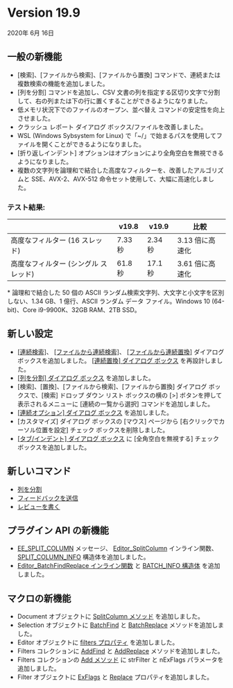 # Version 19.9

2020年 6月 16日

## 一般の新機能

- \[検索\]、\[ファイルから検索\]、\[ファイルから置換\] コマンドで、連続または複数検索の機能を追加しました。
- \[列を分割\] コマンドを追加し、CSV 文書の列を指定する区切り文字で分割して、右の列または下の行に置くすることができるようになりました。
- 低メモリ状況下でのファイルのオープン、並べ替え コマンドの安定性を向上させました。
- クラッシュ レポート ダイアログ ボックス/ファイルを改善しました。
- WSL (Windows Sybsystem for Linux) で「~/」で始まるパスを使用してファイルを開くことができるようになりました。
- \[折り返しインデント\] オプションはオプションにより全角空白を無視できるようになりました。
- 複数の文字列を論理和で結合した高度なフィルターを、改善したアルゴリズムと SSE、AVX-2、AVX-512 命令セット使用して、大幅に高速化しました。

### テスト結果:

|  | v19.8 | v19.9 | 比較 |
| --- | --- | --- | --- |
| 高度なフィルター (16 スレッド) | 7.33 秒 | 2.34 秒 | 3.13 倍に高速化 |
| 高度なフィルター (シングル スレッド) | 61.8 秒 | 17.1 秒 | 3.61 倍に高速化 |

\* 論理和で結合した 50 個の ASCII ランダム検索文字列、大文字と小文字を区別しない、1.34 GB、1 億行、ASCII ランダム データ ファイル。Windows 10 (64-bit)、Core i9-9900K、32GB RAM、2TB SSD。

## 新しい設定

- [\[連続検索\]](../dlg/find/index)、 [\[ファイルから連続検索\]](../dlg/find_in_files/index)、 [\[ファイルから連続置換\]](../dlg/replace_in_files/index) ダイアログ ボックスを追加しました。 [\[連続置換\] ダイアログ ボックス](../dlg/replace/index) を再設計しました。
- [\[列を分割\] ダイアログ ボックス](../dlg/split_column/index) を追加しました。
- \[検索\]、\[置換\]、\[ファイルから検索\]、\[ファイルから置換\] ダイアログ ボックスで、\[検索\] ドロップ ダウン リスト ボックスの横の \[>\] ボタンを押して表示されるメニューに \[連続の一覧から選択\] コマンドを追加しました。
- [\[連続オプション\] ダイアログ ボックス](../dlg/batch_options/index) を追加しました。
- \[カスタマイズ\] ダイアログ ボックスの \[マウス\] ページから \[右クリックでカーソル位置を設定\] チェック ボックスを削除しました。
- [\[タブ/インデント\] ダイアログ ボックス](../dlg/properties/general/indent/index) に \[全角空白を無視する\] チェック ボックスを追加しました。

## 新しいコマンド

- [列を分割](../cmd/edit/split_column)
- [フィードバックを送信](../cmd/help/send_feedback)
- [レビューを書く](../cmd/help/write_review)

## プラグイン API の新機能

- [EE\_SPLIT\_COLUMN](../plugin/message/ee_split_column) メッセージ、 [Editor\_SplitColumn](../plugin/macro/editor_splitcolumn) インライン関数、 [SPLIT\_COLUMN\_INFO](../plugin/structure/split_column_info) 構造体を追加しました。
- [Editor\_BatchFindReplace インライン関数](../plugin/macro/editor_batchfindreplace) と [BATCH\_INFO 構造体](../plugin/structure/batch_info) を追加しました。

## マクロの新機能

- Document オブジェクトに [SplitColumn メソッド](../macro/document/split_column) を追加しました。
- Selection オブジェクトに [BatchFind](../macro/selection/batch_find) と [BatchReplace](../macro/selection/batch_replace) メソッドを追加しました。
- Editor オブジェクトに [filters プロパティ](../macro/editor/filters) を追加しました。
- Filters コレクションに [AddFind](../macro/filters/add_find) と [AddReplace](../macro/filters/add_replace) メソッドを追加しました。
- Filters コレクションの [Add メソッド](../macro/filters/add) に strFilter と nExFlags パラメータを追加しました。
- Filter オブジェクトに [ExFlags](../macro/filter/exflags) と [Replace](../macro/filter/replace) プロパティを追加しました。
